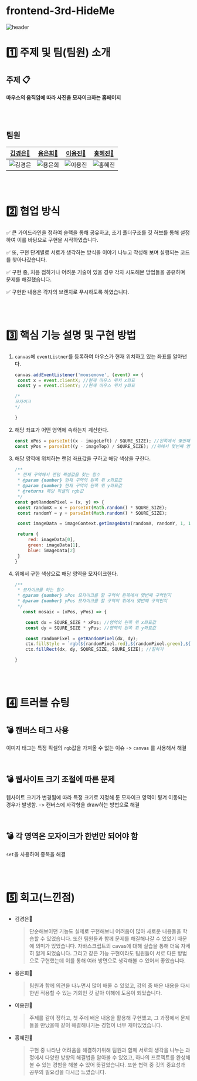 # frontend-3rd-HideMe

![header](https://capsule-render.vercel.app/api?type=waving&color=auto&height=300&section=header&text=3rd_HideMe!%20&fontSize=90)

# 1️⃣ 주제 및 팀(팀원) 소개

## 주제 :clipboard:
**마우스의 움직임에 따라 사진을 모자이크하는 홈페이지**

<br><br>

## 팀원

| [김경은🦄](https://github.com/GyeongEun-Kim)      | [용은희🐣](https://github.com/ehyongyong)      | [이용진🐨](https://github.com/yjlee0235)      | [홍혜진🐰](https://github.com/HyeJin0102)      |
| ------------------------------------------------- | ---------------------------------------------- | --------------------------------------------- | ------------------------------------------ |
| ![김경은](https://github.com/GyeongEun-Kim.png) | ![용은희](https://github.com/ehyongyong.png) | ![이용진](https://github.com/yjlee0235.png) | ![홍혜진](https://github.com/HyeJin0102.png) |

<br><br>

# 2️⃣ 협업 방식

✅ 큰 가이드라인을 정하여 슬랙을 통해 공유하고, 초기 폴더구조를 깃 허브를 통해 설정하여 이를 바탕으로 구현을 시작하였습니다.

✅ 또, 구현 단계별로 서로가 생각하는 방식을 이야기 나누고 작성해 보며 실행되는 코드를 찾아나갔습니다.

✅ 구현 중, 처음 접하거나 어려운 기술이 있을 경우 각자 시도해본 방법들을 공유하며 문제를 해결했습니다.

✅ 구현한 내용은 각자의 브랜치로 푸시하도록 하였습니다.

<br><br>


# 3️⃣ 핵심 기능 설명 및 구현 방법

1. `canvas`에 `eventListner`를 등록하여 마우스가 현재 위치하고 있는 좌표를 알아낸다.
   ```javascript
   canvas.addEventListener('mousemove', (event) => {
    const x = event.clientX; //현재 마우스 위치 x좌표
    const y = event.clientY; //현재 마우스 위치 y좌표

   /*
   모자이크
   */
   
   }
   ```
   
2. 해당 좌표가 어떤 영역에 속하는지 계산한다.
   ```javascript
   const xPos = parseInt((x - imageLeft) / SQURE_SIZE); //왼쪽에서 몇번째 영역인지
   const yPos = parseInt((y - imageTop) / SQURE_SIZE); //위에서 몇번째 영역인지
   ```
   
3. 해당 영역애 위치하는 랜덤 좌표값을 구하고 해당 색상을 구한다.
   ```javascript
   /**
    * 현재 구역에서 랜덤 픽셀값을 찾는 함수
    * @param {number} 현재 구역의 왼쪽 위 x좌표값
    * @param {number} 현재 구역의 왼쪽 위 y좌표값
    * @returns 해당 픽셀의 rgb값
    */
   const getRandomPixel = (x, y) => {
    const randomX = x + parseInt(Math.random() * SQURE_SIZE);
    const randomY = y + parseInt(Math.random() * SQURE_SIZE);

    const imageData = imageContext.getImageData(randomX, randomY, 1, 1).data;

    return {
        red: imageData[0],
        green: imageData[1],
        blue: imageData[2]
    }
   }
   ```

4. 위에서 구한 색상으로 해당 영역을 모자이크한다.

   ```javascript
   /**
    * 모자이크를 하는 함수
    * @param {number} xPos 모자이크를 할 구역이 왼쪽에서 몇번째 구역인지
    * @param {number} yPos 모자이크를 할 구역의 위에서 몇번째 구역인지
    */
      const mosaic = (xPos, yPos) => {
   
       const dx = SQURE_SIZE * xPos; //영역의 왼쪽 위 x좌표값
       const dy = SQURE_SIZE * yPos; //영역의 왼쪽 위 y좌표값
   
       const randomPixel = getRandomPixel(dx, dy);
       ctx.fillStyle = `rgb(${randomPixel.red},${randomPixel.green},${randomPixel.blue})`; //색상 설정
       ctx.fillRect(dx, dy, SQURE_SIZE, SQURE_SIZE); //칠하기
   
   }
   ```

<br><br>

# 4️⃣ 트러블 슈팅
## 💣 캔버스 태그 사용
이미지 태그는 특정 픽셀의 `rgb`값을 가져올 수 없는 이슈 -> `canvas` 를 사용해서 해결

<br>
        
## 💣 웹사이트 크기 조절에 따른 문제
웹사이트 크기가 변경됨에 따라 특정 크기로 지정해 둔 모자이크 영역이 튕겨 이동되는 경우가 발생함.
-> 캔버스에 사각형을 draw하는 방법으로 해결

<br>

## 💣 각 영역은 모자이크가 한번만 되어야 함
`set`을 사용하여 중복을 해결
        
<br><br>

# 5️⃣ 회고(느낀점)

* 김경은🦄

  > 단순해보이던 기능도 실제로 구현해보니 어려움이 많아 새로운 내용들을 학습할 수 있었습니다. 또한  팀원들과 함께 문제를 해결해나갈 수 있었기 때문에 의미가 있었습니다. 자바스크립트의 cavas에 대해 실습을 통해 더욱 자세히 알게 되었습니다. 그리고 같은 기능 구현이라도 팀원들이 서로 다른 방법으로 구현했는데 이를 통해 여러 방면으로 생각해볼 수 있어서 좋았습니다.

* 용은희🐣

  > 팀원과 함께 의견을 나누면서 많이 배울 수 있었고, 강의 중 배운 내용을 다시 한번 적용할 수 있는 기회인 것 같아 이해에 도움이 되었습니다.

* 이용진🐨

  > 주제를 같이 정하고, 첫 주에 배운 내용을 활용해 구현했고, 그 과정에서 문제들을 만났을때 같이 해결해나가는 경험이 너무 재미있었습니다.

* 홍혜진🐰

  > 구현 중 나타난 어려움을 해결하기위해 팀원과 함께 서로의 생각을 나누는 과정에서 다양한 방향의 해결법을 알아볼 수 있었고, 하나의 프로젝트를 완성해 볼 수 있는 경험을 해볼 수 있어 뜻깊었습니다. 또한 협력 중 깃의 중요성과 공부의 필요성을 다시금 느꼈습니다.
